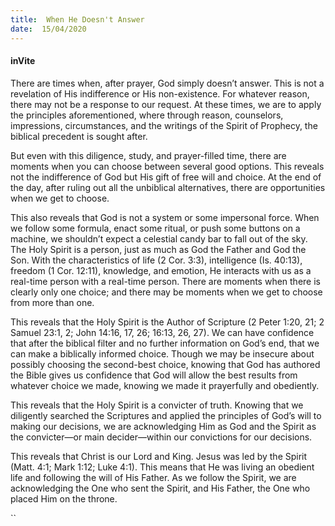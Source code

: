 ```yaml
---
title:  When He Doesn't Answer
date:  15/04/2020
---
```


#### inVite

There are times when, after prayer, God simply doesn’t answer. This is not a revelation of His indifference or His non-existence. For whatever reason, there may not be a response to our request. At these times, we are to apply the principles aforementioned, where through reason, counselors, impressions, circumstances, and the writings of the Spirit of Prophecy, the biblical precedent is sought after.

But even with this diligence, study, and prayer-filled time, there are moments when you can choose between several good options. This reveals not the indifference of God but His gift of free will and choice. At the end of the day, after ruling out all the unbiblical alternatives, there are opportunities when we get to choose.

This also reveals that God is not a system or some impersonal force. When we follow some formula, enact some ritual, or push some buttons on a machine, we shouldn’t expect a celestial candy bar to fall out of the sky. The Holy Spirit is a person, just as much as God the Father and God the Son. With the characteristics of life (2 Cor. 3:3), intelligence (Is. 40:13), freedom (1 Cor. 12:11), knowledge, and emotion, He interacts with us as a real-time person with a real-time person. There are moments when there is clearly only one choice; and there may be moments when we get to choose from more than one.

This reveals that the Holy Spirit is the Author of Scripture (2 Peter 1:20, 21; 2 Samuel 23:1, 2; John 14:16, 17, 26; 16:13, 26, 27). We can have confidence that after the biblical filter and no further information on God’s end, that we can make a biblically informed choice. Though we may be insecure about possibly choosing the second-best choice, knowing that God has authored the Bible gives us confidence that God will allow the best results from whatever choice we made, knowing we made it prayerfully and obediently.

This reveals that the Holy Spirit is a convicter of truth. Knowing that we diligently searched the Scriptures and applied the principles of God’s will to making our decisions, we are acknowledging Him as God and the Spirit as the convicter—or main decider—within our convictions for our decisions.

This reveals that Christ is our Lord and King. Jesus was led by the Spirit (Matt. 4:1; Mark 1:12; Luke 4:1). This means that He was living an obedient life and following the will of His Father. As we follow the Spirit, we are acknowledging the One who sent the Spirit, and His Father, the One who placed Him on the throne.

``